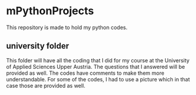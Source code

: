 # mPythonProjects
This repository is made to hold my python codes.
## university folder
This folder will have all the coding that I did for my course at the University of Applied Sciences Upper Austria. The questions that I answered will be provided as well. The codes have comments to make them more understandable. For some of the codes, I had to use a picture which in that case those are provided as well. 
